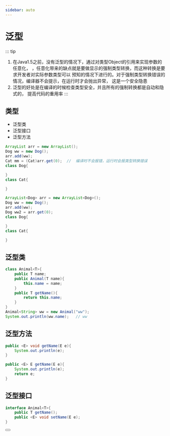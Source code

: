 ```yaml
---
sidebar: auto
---
```


# 泛型
::: tip
  1. 在Java1.5之前，没有泛型的情况下，通过对类型Object的引用来实现参数的任意化，
  ，任意化带来的缺点就是要做显示的强制类型转换，而这种转换是要求开发者对实际参数类型可以
  预知的情况下进行的。对于强制类型转换错误的情况，编译器不会提示，在运行时才会抛出异常，
  这是一个安全隐患
  2. 泛型的好处是在编译的时候检查类型安全，并且所有的强制转换都是自动和隐式的，
  提高代码的重用率
:::
## 类型
  - 泛型类
  - 泛型接口
  - 泛型方法
```java
ArrayList arr = new ArrayList();
Dog ww = new Dog();
arr.add(ww);
Cat mm = (Cat)arr.get(0);  //  编译时不会报错，运行时会报类型转换错误
class Dog{

}
class Cat{

}
```
```java
ArrayList<Dog> arr = new ArrayList<Dog>();
Dog ww = new Dog();
arr.add(ww);
Dog ww2 = arr.get(0);
class Dog{

}
class Cat{

}
```

## 泛型类
```java
class Animal<T>{
	public T name;
	public Animal(T name){
		this.name = name;
	}
    public T getName(){
        return this.name;
    }
}
Animal<String> ww = new Animal("ww");
System.out.println(ww.name);   // ww
```

## 泛型方法
```java
public <E> void getName(E e){
	System.out.println(e);
}

public <E> E getName(E e){
	System.out.println(e);
	return e;
}
```

## 泛型接口
```java
interface Animal<T>{
	public T getName();
	public <E> void setName(E e);
}
```

<Button/>